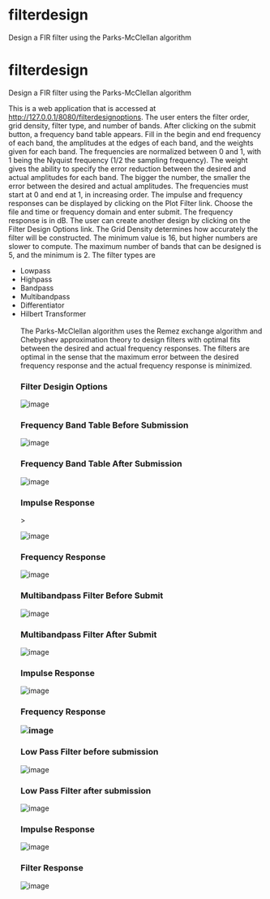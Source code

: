 # filterdesign
Design a FIR filter using the Parks-McClellan algorithm
# filterdesign
Design a FIR filter using the Parks-McClellan algorithm

This is a web application that is accessed at http://127.0.0.1/8080/filterdesignoptions.  The user
enters the filter order, grid density, filter type, and number of bands.  After clicking on the
submit button, a frequency band table appears. Fill in the begin and end frequency of each band, the amplitudes
at the edges of each band, and the weights given for each band.  The frequencies are normalized
between 0 and 1, with 1 being the Nyquist frequency (1/2 the sampling frequency).  The weight
gives the ability to specify the error reduction between the desired and actual amplitudes
for each band.  The bigger the number, the smaller the error between the desired and actual 
amplitudes.  The frequencies must start at 0 and end at 1, in increasing order.  The impulse and frequency
responses can be displayed by clicking on the Plot Filter link.  Choose the file and time or frequency domain and enter submit.
The frequency response is in dB.  The user can create another design by clicking on the 
Filter Design Options link.  The Grid Density determines how accurately the filter will be constructed.
The minimum value is 16, but higher numbers are slower to compute.  The maximum number of bands that can be designed 
is 5, and the minimum is 2.  The filter types are
<ul>
<li>Lowpass</li>
<li>Highpass</li>
<li>Bandpass</li>
<li>Multibandpass</li>
<li>Differentiator</li>
<li>Hilbert Transformer</li>
<br/>
The Parks-McClellan algorithm uses the Remez exchange algorithm and Chebyshev
approximation theory to design filters with optimal fits between the
desired and actual frequency responses. The filters are optimal in
the sense that the maximum error between the desired frequency response
and the actual frequency response is minimized.

<h3> Filter Desigin Options</h3>

![image](https://user-images.githubusercontent.com/117768679/236644927-ff193723-b18d-4437-9d30-905a4af8e204.png)

<h3> Frequency Band Table Before Submission</h3>

![image](https://user-images.githubusercontent.com/117768679/236645232-2cde0e19-8877-4eb4-8614-7fe740440336.png)

<h3>Frequency Band Table After Submission</h3>

![image](https://user-images.githubusercontent.com/117768679/236645427-c0f39dec-7e2f-4ad6-b015-f6b62f8ec4ab.png)

<h3>Impulse Response</h3>>
  
![image](https://user-images.githubusercontent.com/117768679/236645585-a0e089d6-3a2d-414d-ab0a-efff21404f68.png)
  
<h3>Frequency Response</h3>

![image](https://user-images.githubusercontent.com/117768679/236645784-37288bb4-e66f-40e5-87dc-19d39ceb00c1.png)
  
 <h3>Multibandpass Filter Before Submit</h3>
  
 ![image](https://user-images.githubusercontent.com/117768679/236700118-eef1d80a-5aaa-407f-af5b-605fea80ae89.png)
  
 <h3>Multibandpass Filter After Submit</h3>
  
 ![image](https://user-images.githubusercontent.com/117768679/236700219-bcb12bc8-24f6-43d1-99b6-382c1f091ad9.png)

 <h3>Impulse Response</h3>
  
![image](https://user-images.githubusercontent.com/117768679/236700469-b6f87c71-b7c2-4e25-bd5e-0ba1bf394ad7.png)
  
<h3>Frequency Response</>
  
![image](https://user-images.githubusercontent.com/117768679/236700587-398563e8-ed96-4594-87cc-180392576b4f.png)

<h3>Low Pass Filter before submission</h3>

![image](https://user-images.githubusercontent.com/117768679/236735377-4187269f-01f3-41ce-ac3f-ac29d1e9ee3e.png)

<h3>Low Pass Filter after submission</h3>

![image](https://user-images.githubusercontent.com/117768679/236735723-7aeb48e2-4e4a-4ac0-b70e-246774e84e88.png)

<h3>Impulse Response</h3>

![image](https://user-images.githubusercontent.com/117768679/236735061-5f82d551-e79a-4b6a-9faa-e3f739b38b6a.png)

<h3>Filter Response</h3>

![image](https://user-images.githubusercontent.com/117768679/236734905-83ee92d3-9777-404e-ad29-83a2ebc955f2.png)


